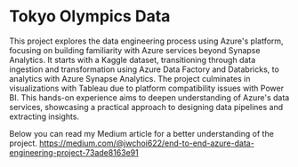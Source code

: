 # Tokyo Olympics Data

This project explores the data engineering process using Azure's platform, focusing on building familiarity with Azure services beyond Synapse Analytics. It starts with a Kaggle dataset, transitioning through data ingestion and transformation using Azure Data Factory and Databricks, to analytics with Azure Synapse Analytics. The project culminates in visualizations with Tableau due to platform compatibility issues with Power BI. This hands-on experience aims to deepen understanding of Azure's data services, showcasing a practical approach to designing data pipelines and extracting insights.

Below you can read my Medium article for a better understanding of the project.
https://medium.com/@jwchoi622/end-to-end-azure-data-engineering-project-73ade8163e91
